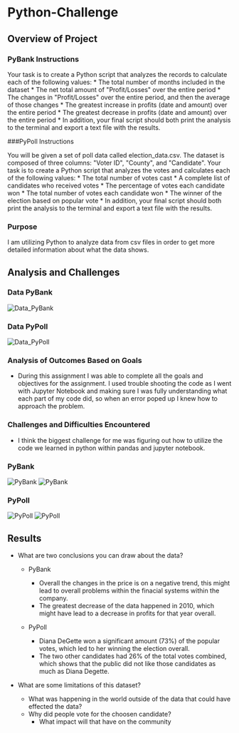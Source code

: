 # Python-Challenge

## Overview of Project

### PyBank Instructions

Your task is to create a Python script that analyzes the records to calculate each of the following values:
    * The total number of months included in the dataset
    * The net total amount of "Profit/Losses" over the entire period
    * The changes in "Profit/Losses" over the entire period, and then the average of those changes
    * The greatest increase in profits (date and amount) over the entire period
    * The greatest decrease in profits (date and amount) over the entire period
    * In addition, your final script should both print the analysis to the terminal and export a text file with the results.

###PyPoll Instructions

You will be given a set of poll data called election_data.csv. The dataset is composed of three columns: "Voter ID", "County", and "Candidate". Your task is to create a Python script that analyzes the votes and calculates each of the following values:
    * The total number of votes cast
    * A complete list of candidates who received votes
    * The percentage of votes each candidate won
    * The total number of votes each candidate won
    * The winner of the election based on popular vote
    * In addition, your final script should both print the analysis to the terminal and export a text file with the results.

### Purpose

I am utilizing Python to analyze data from csv files in order to get more detailed information about what the data shows.

## Analysis and Challenges

### Data PyBank

![Data_PyBank](Images/PyBankout.png)

### Data PyPoll

![Data_PyPoll](Images/PyPollOut.png)

### Analysis of Outcomes Based on Goals

* During this assignment I was able to complete all the goals and objectives for the assignment. I used trouble shooting the code as I went with Jupyter Notebook and making sure I was fully understanding what each part of my code did, so when an error poped up I knew how to approach the problem.

### Challenges and Difficulties Encountered

* I think the biggest challenge for me was figuring out how to utilize the code we learned in python within pandas and jupyter notebook.

### PyBank

![PyBank](Images/PyBank1.png)
![PyBank](Images/PyBank2.png)

### PyPoll

![PyPoll](Images/PyPoll1.png)
![PyPoll](Images/PyPoll2.png)

## Results

* What are two conclusions you can draw about the data?

    * PyBank
        * Overall the changes in the price is on a negative trend, this might lead to overall problems within the finacial systems within the company.
        * The greatest decrease of the data happened in 2010, which might have lead to a decrease in profits for that year overall.

    * PyPoll
        * Diana DeGette won a significant amount (73%) of the popular votes, which led to her winning the election overall.
        * The two other candidates had 26% of the total votes combined, which shows that the public did not like those candidates as much as Diana Degette.

* What are some limitations of this dataset?

    * What was happening in the world outside of the data that could have effected the data?
    * Why did people vote for the choosen candidate?
        * What impact will that have on the community
